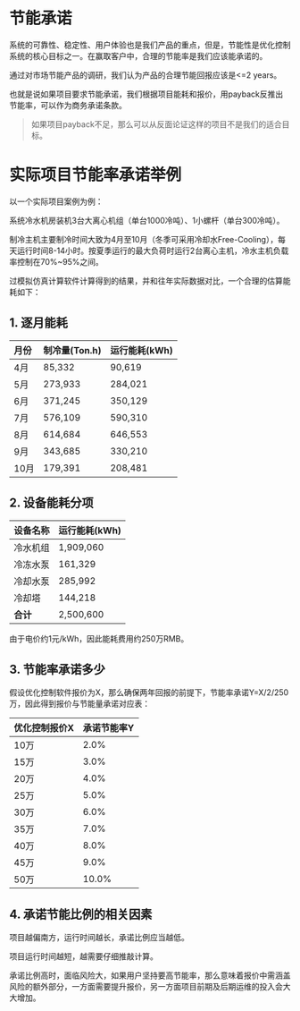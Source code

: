 # 节能承诺

系统的可靠性、稳定性、用户体验也是我们产品的重点，但是，节能性是优化控制系统的核心目标之一。在赢取客户中，合理的节能率是我们应该能承诺的。

通过对市场节能产品的调研，我们认为产品的合理节能回报应该是&lt;=2 years。

也就是说如果项目要求节能承诺，我们根据项目能耗和报价，用payback反推出节能率，可以作为商务承诺条款。

> 如果项目payback不足，那么可以从反面论证这样的项目不是我们的适合目标。

# 实际项目节能率承诺举例

以一个实际项目案例为例：

系统冷水机房装机3台大离心机组（单台1000冷吨）、1小螺杆（单台300冷吨）。

制冷主机主要制冷时间大致为4月至10月（冬季可采用冷却水Free-Cooling），每天运行时间8-14小时。按夏季运行的最大负荷时运行2台离心主机，冷水主机负载率控制在70%~95%之间。

过模拟仿真计算软件计算得到的结果，并和往年实际数据对比，一个合理的估算能耗如下：

## 1. **逐月能耗**

| 月份 | 制冷量\(Ton.h\) | 运行能耗\(kWh\) |
| :--- | :--- | :--- |
| 4月 | 85,332 | 90,619 |
| 5月 | 273,933 | 284,021 |
| 6月 | 371,245 | 350,129 |
| 7月 | 576,109 | 590,310 |
| 8月 | 614,684 | 646,553 |
| 9月 | 343,685 | 330,210 |
| 10月 | 179,391 | 208,481 |

## 2. 设备能耗分项

| 设备名称 | 运行能耗\(kWh\) |
| :--- | :--- |
| 冷水机组 | 1,909,060 |
| 冷冻水泵 | 161,329 |
| 冷却水泵 | 285,992 |
| 冷却塔 | 144,218 |
| **合计** | 2,500,600 |

由于电价约1元/kWh，因此能耗费用约250万RMB。

## 3. 节能率承诺多少

假设优化控制软件报价为X，那么确保两年回报的前提下，节能率承诺Y=X/2/250万，因此得到报价与节能量承诺对应表：

| 优化控制报价X | 承诺节能率Y |
| :--- | :--- |
| 10万 | 2.0% |
| 15万 | 3.0% |
| 20万 | 4.0% |
| 25万 | 5.0% |
| 30万 | 6.0% |
| 35万 | 7.0% |
| 40万 | 8.0% |
| 45万 | 9.0% |
| 50万 | 10.0% |

## 4. 承诺节能比例的相关因素

项目越偏南方，运行时间越长，承诺比例应当越低。

项目运行时间越短，越需要仔细推敲计算。

承诺比例高时，面临风险大，如果用户坚持要高节能率，那么意味着报价中需涵盖风险的额外部分，一方面需要提升报价，另一方面项目前期及后期运维的投入会大大增加。



